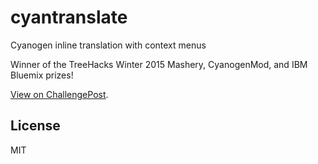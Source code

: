 cyantranslate
===============

Cyanogen inline translation with context menus

Winner of the TreeHacks Winter 2015 Mashery, CyanogenMod, and IBM Bluemix prizes!

[View on ChallengePost](http://treehackswinter2015.challengepost.com/submissions/33428-cyantranslate).

## License

MIT
